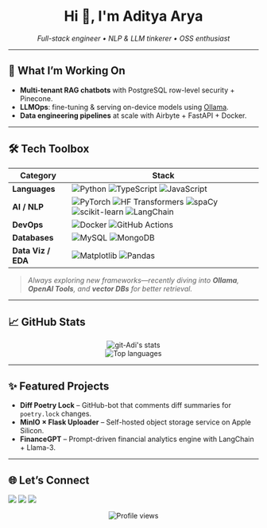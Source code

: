 <!-- GitHub Profile README for https://github.com/git-Adi -->
<h1 align="center">Hi 👋, I'm Aditya Arya</h1>
<p align="center">
  <em>Full-stack engineer • NLP & LLM tinkerer • OSS enthusiast</em>
</p>

---

## 🚀 What I’m Working On
- **Multi-tenant RAG chatbots** with PostgreSQL row-level security + Pinecone.
- **LLMOps**: fine-tuning & serving on-device models using <a href="https://ollama.com">Ollama</a>.
- **Data engineering pipelines** at scale with Airbyte + FastAPI + Docker.

---

## 🛠️ Tech Toolbox
| Category | Stack |
|----------|-------|
| **Languages** | ![Python](https://img.shields.io/badge/Python-3776AB?style=flat&logo=python&logoColor=white) ![TypeScript](https://img.shields.io/badge/TypeScript-3178C6?style=flat&logo=typescript&logoColor=white) ![JavaScript](https://img.shields.io/badge/JavaScript-F7DF1E?style=flat&logo=javascript&logoColor=black) |
| **AI / NLP** | ![PyTorch](https://img.shields.io/badge/PyTorch-ee4c2c?style=flat&logo=pytorch&logoColor=white) ![HF Transformers](https://img.shields.io/badge/🤗%20Transformers-ffcc00?style=flat) ![spaCy](https://img.shields.io/badge/spaCy-09A3D5?style=flat) ![scikit-learn](https://img.shields.io/badge/scikit--learn-F7931E?style=flat&logo=scikit-learn&logoColor=white) ![LangChain](https://img.shields.io/badge/LangChain-000000?style=flat) |
| **DevOps** | ![Docker](https://img.shields.io/badge/Docker-2496ED?style=flat&logo=docker&logoColor=white) ![GitHub Actions](https://img.shields.io/badge/GitHub_Actions-2088FF?style=flat&logo=github-actions&logoColor=white) |
| **Databases** | ![MySQL](https://img.shields.io/badge/MySQL-4479A1?style=flat&logo=mysql&logoColor=white) ![MongoDB](https://img.shields.io/badge/MongoDB-47A248?style=flat&logo=mongodb&logoColor=white) |
| **Data Viz / EDA** | ![Matplotlib](https://img.shields.io/badge/Matplotlib-11557C?style=flat) ![Pandas](https://img.shields.io/badge/Pandas-150458?style=flat&logo=pandas&logoColor=white) |

> *Always exploring new frameworks—recently diving into **Ollama**, **OpenAI Tools**, and **vector DBs** for better retrieval.*

---

## 📈 GitHub Stats
<p align="center">
  <img src="https://github-readme-stats.vercel.app/api?username=git-Adi&show_icons=true&theme=algolia" alt="git-Adi's stats" />
  <br/>
  <img src="https://github-readme-stats.vercel.app/api/top-langs/?username=git-Adi&layout=compact&theme=algolia" alt="Top languages" />
</p>

---

## ✨ Featured Projects
- **Diff Poetry Lock** – GitHub-bot that comments diff summaries for `poetry.lock` changes.
- **MinIO × Flask Uploader** – Self-hosted object storage service on Apple Silicon.
- **FinanceGPT** – Prompt-driven financial analytics engine with LangChain + Llama-3.

---

## 🌐 Let’s Connect
<p>
  <a href="https://www.linkedin.com/in/aditya-arya-123456"><img src="https://img.shields.io/badge/LinkedIn-0A66C2?style=flat&logo=linkedin&logoColor=white"/></a>
  <a href="mailto:adi@example.com"><img src="https://img.shields.io/badge/Email-D14836?style=flat&logo=gmail&logoColor=white"/></a>
  <a href="https://git-adi.github.io"><img src="https://img.shields.io/badge/Portfolio-000000?style=flat&logo=vercel&logoColor=white"/></a>
</p>

<p align="center">
  <img src="https://komarev.com/ghpvc/?username=git-Adi&style=flat" alt="Profile views" />
</p>
